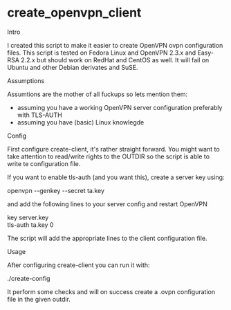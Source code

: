 # create_openvpn_client

Intro

I created this script to make it easier to create OpenVPN ovpn configuration files. 
This script is tested on Fedora Linux and OpenVPN 2.3.x  and Easy-RSA 2.2.x
but should work on RedHat and CentOS as well. It will fail on Ubuntu and other
Debian derivates and SuSE. 

Assumptions

Assumtions are the mother of all fuckups so lets mention them: 
- assuming you have a working OpenVPN server configuration preferably with TLS-AUTH
- assuming you have (basic) Linux knowlegde 


Config

First configure create-client, it's rather straight forward. You might want to take
attention to read/write rights to the OUTDIR so the script is able to write te configuration file. 

If you want to enable tls-auth (and you want this), create a server key using:

   openvpn --genkey --secret ta.key 

and add the following lines to your server config and restart OpenVPN

   key server.key  
   tls-auth ta.key 0

The script will add the appropriate lines to the client configuration file. 


Usage

After configuring create-client you can run it with: 

./create-config <clientname>  

It perform some checks and will on success create a <clientname>.ovpn configuration file
in the given outdir. 


